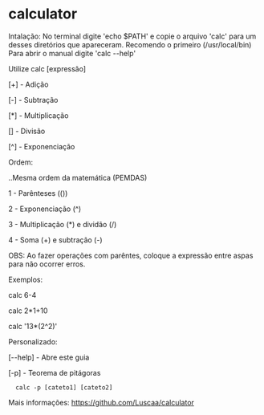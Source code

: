 # calculator
Intalação:
No terminal digite 'echo $PATH' e copie o arquivo 'calc' para um desses diretórios que apareceram. Recomendo o primeiro (/usr/local/bin)
Para abrir o manual digite 'calc --help'



Utilize calc [expressão]

  [+] - Adição

  [-] - Subtração

  [*] - Multiplicação

  [\] - Divisão

  [^] - Exponenciação

 Ordem: 

   ..Mesma ordem da matemática (PEMDAS)

   1 - Parênteses (())

   2 - Exponenciação (^)

   3 - Multiplicação (*) e dividão (/)

   4 - Soma (+) e subtração (-)

 OBS: Ao fazer operações com parêntes, coloque a expressão entre aspas para não ocorrer erros.

 Exemplos:

   calc 6-4

   calc 2*1+10

   calc '13*(2^2)'

 Personalizado:

   [--help] - Abre este guia

   [-p] - Teorema de pitágoras

      calc -p [cateto1] [cateto2]

Mais informações: https://github.com/Luscaa/calculator

